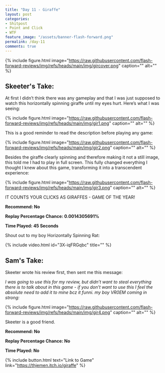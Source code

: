 ```yaml
---
title: "Day 11 - Giraffe"
layout: post
categories:
- Shitpost
- Point and Click
- WTF
feature_image: "/assets/banner-flash-forward.png"
permalink: /day-11
comments: true
---
```


{% include figure.html image="https://raw.githubusercontent.com/flash-forward-reviews/img/refs/heads/main/img/gircover.png" caption="" alt="" %}

## Skeeter's Take:

At first I didn’t think there was any gameplay and that I was just supposed to watch this horizontally spinning giraffe until my eyes hurt. Here’s what I was seeing:

{% include figure.html image="https://raw.githubusercontent.com/flash-forward-reviews/img/refs/heads/main/img/gir1.png" caption="" alt="" %}

This is a good reminder to read the description before playing any game:

{% include figure.html image="https://raw.githubusercontent.com/flash-forward-reviews/img/refs/heads/main/img/gir2.png" caption="" alt="" %}

Besides the giraffe clearly spinning and therefore making it not a still image, this told me I had to play in full screen. This fully changed everything I thought I knew about this game, transforming it into a transcendent experience: 

{% include figure.html image="https://raw.githubusercontent.com/flash-forward-reviews/img/refs/heads/main/img/gir3.png" caption="" alt="" %}

IT COUNTS YOUR CLICKS AS GIRAFFES - GAME OF THE YEAR!

**Recommend: No**

**Replay Percentage Chance: 0.0014305691%**

**Time Played: 45 Seconds**

Shout out to my boy Horizontally Spinning Rat:

{% include video.html id="3X-iqFRGqbc" title="" %}

## Sam's Take:

Skeeter wrote his review first, then sent me this message: 

*I was going to use this for my review, but didn’t want to steal everything there is to talk about in this game - if you don’t want to use this I feel the absolute need to add it to mine bcz it funni. my boy VR0EM coming in strong:*

{% include figure.html image="https://raw.githubusercontent.com/flash-forward-reviews/img/refs/heads/main/img/gir4.png" caption="" alt="" %}

Skeeter is a good friend.

**Recommend: No**

**Replay Percentage Chance: No**

**Time Played: No**

{% include button.html text="Link to Game" link="https://thjemen.itch.io/giraffe" %}